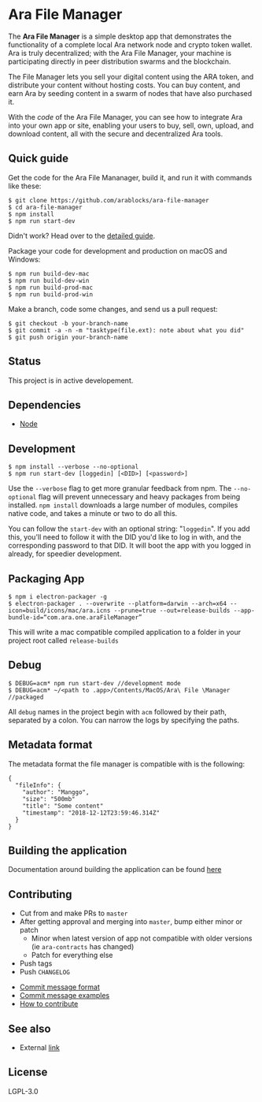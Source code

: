 # Ara File Manager

The **Ara File Manager** is a simple desktop app that demonstrates the functionality of a complete local Ara network node and crypto token wallet.
Ara is truly decentralized; with the Ara File Manager, your machine is participating directly in peer distribution swarms and the blockchain.

The File Manager lets you sell your digital content using the ARA token, and distribute your content without hosting costs.
You can buy content, and earn Ara by seeding content in a swarm of nodes that have also purchased it.

With the _code_ of the Ara File Manager, you can see how to integrate Ara into your own app or site,
enabling your users to buy, sell, own, upload, and download content, all with the secure and decentralized Ara tools.

## Quick guide

Get the code for the Ara File Mananager, build it, and run it with commands like these:

```shell
$ git clone https://github.com/arablocks/ara-file-manager
$ cd ara-file-manager
$ npm install
$ npm run start-dev
```

Didn't work? Head over to the [detailed guide](https://github.com/arablocks/ara-file-manager/blob/master/.github/INSTALL.md).

Package your code for development and production on macOS and Windows:

```shell
$ npm run build-dev-mac
$ npm run build-dev-win
$ npm run build-prod-mac
$ npm run build-prod-win
```

Make a branch, code some changes, and send us a pull request:

```shell
$ git checkout -b your-branch-name
$ git commit -a -n -m "tasktype(file.ext): note about what you did"
$ git push origin your-branch-name
```

## Status

This project is in active developement.

## Dependencies

- [Node](https://nodejs.org/en/download/)

## Development

```shell
$ npm install --verbose --no-optional
$ npm run start-dev [loggedin] [<DID>] [<password>]
```

Use the `--verbose` flag to get more granular feedback from npm.
The `--no-optional` flag will prevent unnecessary and heavy packages from being installed.
`npm install` downloads a large number of modules, compiles native code, and takes a minute or two to do all this.

You can follow the `start-dev` with an optional string: "`loggedin`". If you add this, you'll need to follow it with the DID you'd like to log in with, and the corresponding password to that DID. It will boot the app with you logged in already, for speedier development.

## Packaging App

```shell
$ npm i electron-packager -g
$ electron-packager . --overwrite --platform=darwin --arch=x64 --icon=build/icons/mac/ara.icns --prune=true --out=release-builds --app-bundle-id=“com.ara.one.araFileManager”
```

This will write a mac compatible compiled application to a folder in your project root called `release-builds`

## Debug

```shell
$ DEBUG=acm* npm run start-dev //development mode
$ DEBUG=acm* ~/<path to .app>/Contents/MacOS/Ara\ File \Manager //packaged
```

All `debug` names in the project begin with `acm` followed by their path, separated by a colon. You can narrow the logs by specifying the paths.

## Metadata format

The metadata format the file manager is compatible with is the following:

```shell
{
  "fileInfo": {
    "author": "Manggo",
    "size": "500mb"
    "title": "Some content"
    "timestamp": "2018-12-12T23:59:46.314Z"
  }
}
```

## Building the application

Documentation around building the application can be found [here](https://github.com/arablocks/ara-file-manager/blob/master/.github/BUILD.md)

## Contributing

* Cut from and make PRs to `master`
* After getting approval and merging into `master`, bump either minor or patch
  - Minor when latest version of app not compatible with older versions (ie `ara-contracts` has changed)
  - Patch for everything else
* Push tags
* Push `CHANGELOG`

- [Commit message format](https://github.com/arablocks/ara-file-manager/blob/master/.github/COMMIT_FORMAT.md)
- [Commit message examples](https://github.com/arablocks/ara-file-manager/blob/master/.github/COMMIT_FORMAT_EXAMPLES.md)
- [How to contribute](https://github.com/arablocks/ara-file-manager/blob/master/.github/CONTRIBUTING.md)

## See also

- External [link](https://goo.gl/67cqTC)

## License

LGPL-3.0
